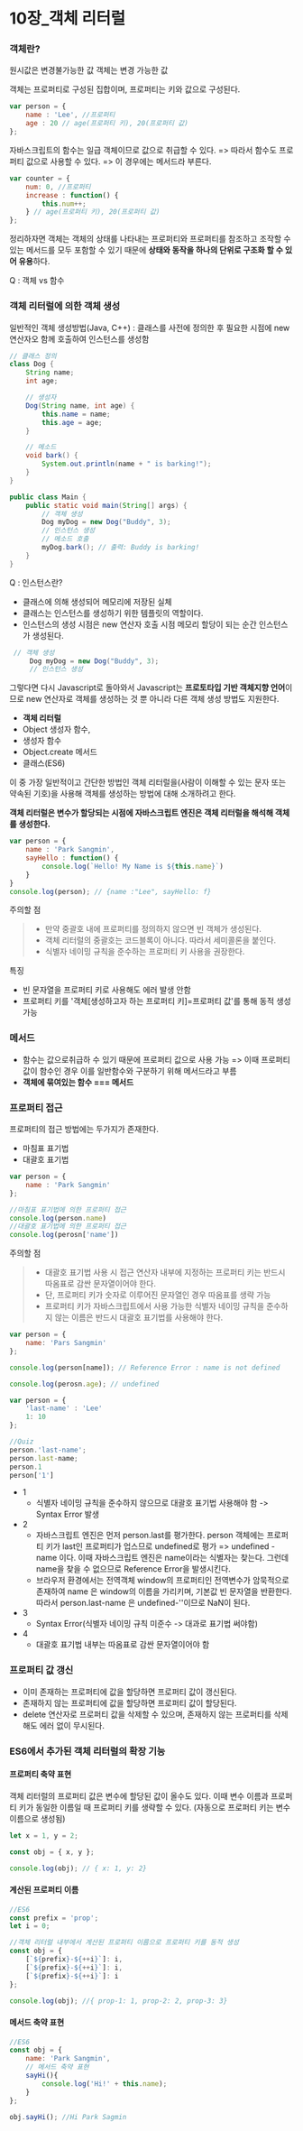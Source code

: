 # 10장_객체 리터럴

### 객체란?
원시값은 변경불가능한 값
객체는 변경 가능한 값

객체는 프로퍼티로 구성된 집합이며, 프로퍼티는 키와 값으로 구성된다.

```javascript
var person = {
    name : 'Lee', //프로퍼티
    age : 20 // age(프로퍼티 키), 20(프로퍼티 값)
};
```
자바스크립트의 함수는 일급 객체이므로 값으로 취급할 수 있다. => 따라서 함수도 프로퍼티 값으로 사용할 수 있다. => 이 경우에는 메서드라 부른다.

```javascript
var counter = {
    num: 0, //프로퍼티
    increase : function() {
        this.num++;
    } // age(프로퍼티 키), 20(프로퍼티 값)
};
```

정리하자면 객체는 객체의 상태를 나타내는 프로퍼티와 프로퍼티를 참조하고 조작할 수 있는 메서드를 모두 포함할 수 있기 때문에 **상태와 동작을 하나의 단위로 구조화 할 수 있어 유용**하다.


Q : 객체 vs 함수

### 객체 리터럴에 의한 객체 생성

일반적인 객체 생성방법(Java, C++)
: 클래스를 사전에 정의한 후 필요한 시점에 new 연산자오 함께 호출하여 인스턴스를 생성함

```java
// 클래스 정의
class Dog {
    String name;
    int age;

    // 생성자
    Dog(String name, int age) {
        this.name = name;
        this.age = age;
    }

    // 메소드
    void bark() {
        System.out.println(name + " is barking!");
    }
}

public class Main {
    public static void main(String[] args) {
        // 객체 생성
        Dog myDog = new Dog("Buddy", 3);
        // 인스턴스 생성
        // 메소드 호출
        myDog.bark(); // 출력: Buddy is barking!
    }
}

```

Q : 인스턴스란?

- 클래스에 의해 생성되어 메모리에 저장된 실체 
- 클래스는 인스턴스를 생성하기 위한 템플릿의 역할이다.
- 인스턴스의 생성 시점은 new 연산자 호출 시점 메모리 할당이 되는 순간 인스턴스가 생성된다.

```java
 // 객체 생성
     Dog myDog = new Dog("Buddy", 3);
     // 인스턴스 생성
```

그렇다면 다시 Javascript로 돌아와서 Javascript는 **프로토타입 기반 객체지향 언어**이므로 new 연산자로 객체를 생성하는 것 뿐 아니라 다른 객체 생성 방법도 지원한다.

- **객체 리터럴**
- Object 생성자 함수,
- 생성자 함수
- Object.create 메서드
- 클래스(ES6)

이 중 가장 일반적이고 간단한 방법인 객체 리터럴을(사람이 이해할 수 있는 문자 또는 약속된 기호)을 사용해 객체를 생성하는 방법에 대해 소개하려고 한다.

**객체 리터럴은 변수가 할당되는 시점에 자바스크립트 엔진은 객체 리터럴을 해석해 객체를 생성한다.**

```javascript
var person = {
    name : 'Park Sangmin',
    sayHello : function() {
        console.log(`Hello! My Name is ${this.name}`)
    }
}
console.log(person); // {name :"Lee", sayHello: f}
```
주의할 점

> - 만약 중괄호 내에 프로퍼티를 정의하지 않으면 빈 객체가 생성된다.
> - 객체 리터럴의 중괄호는 코드블록이 아니다. 따라서 세미콜론을 붙인다.
> - 식별자 네이밍 규칙을 준수하는 프로퍼티 키 사용을 권장한다.


특징
- 빈 문자열을 프로퍼티 키로 사용해도 에러 발생 안함
- 프로퍼티 키를 '객체[생성하고자 하는 프로퍼티 키]=프로퍼티 값'를 통해 동적 생성 가능

### 메서드
- 함수는 값으로취급하 수 있기 때문에 프로퍼티 값으로 사용 가능 => 이때 프로퍼티 값이 함수인 경우 이를 일반함수와 구분하기 위해 메서드라고 부름
- **객체에 묶여있는 함수 === 메서드**

### 프로퍼티 접근
프로퍼티의 접근 방법에는 두가지가 존재한다.
- 마침표 표기법
- 대괄호 표기법

```javascript
var person = {
    name : 'Park Sangmin'
};

//마침표 표기법에 의한 프로퍼티 접근
console.log(person.name)
//대괄호 표기법에 의한 프로퍼티 접근
console.log(perosn['name'])

```
주의할 점
> - 대괄호 표기법 사용 시 접근 연산자 내부에 지정하는 프로퍼티 키는 반드시 따옴표로 감싼 문자열이어야 한다.
> - 단, 프로퍼티 키가 숫자로 이루어진 문자열인 경우 따옴표를 생략 가능 
> - 프로퍼티 키가 자바스크립트에서 사용 가능한 식별자 네이밍 규칙을 준수하지 않는 이름은 반드시 대괄호 표기법를 사용해야 한다.

```javascript
var person = {
    name: 'Pars Sangmin'
};

console.log(person[name]); // Reference Error : name is not defined

console.log(perosn.age); // undefined
```

```javascript
var person = {
    'last-name' : 'Lee'
    1: 10
};

//Quiz
person.'last-name';
person.last-name; 
person.1
person['1']
```

-  1
    - 식별자 네이밍 규칙을 준수하지 않으므로 대괄호 표기법 사용해야 함 -> Syntax Error 발생
- 2
    -  자바스크립트 엔진은 먼저 person.last를 평가한다. person 객체에는 프로퍼티 키가 last인 프로퍼티가 업스므로 undefined로 평가 => undefined - name 이다. 이때 자바스크립트 엔진은 name이라는 식별자는 찾는다. 그런데 name을 찾을 수 없으므로 Reference Error을 발생시킨다.
    - 브라우저 환경에서는 전역객체 window의 프로퍼티인 전역변수가 암묵적으로 존재하여 name 은 window의 이름을 가리키며, 기본값 빈 문자열을 반환한다. 따라서 person.last-name 은 undefined-''이므로 NaN이 된다.
- 3
    - Syntax Error(식별자 네이밍 규칙 미준수 -> 대과로 표기법 써야함) 
- 4
    - 대괄호 표기법 내부는 따옴표로 감싼 문자열이어야 함

### 프로퍼티 값 갱신

- 이미 존재하는 프로퍼티에 값을 할당하면 프로퍼티 값이 갱신된다.
- 존재하지 않는 프로퍼티에 값을 할당하면 프로퍼티 값이 할당된다.
- delete 연산자로 프로퍼티 값을 삭제할 수 있으며, 존재하지 않는 프로퍼티를 삭제해도 에러 없이 무시된다.

### ES6에서 추가된 객체 리터럴의 확장 기능

#### 프로퍼티 축약 표현
객체 리터럴의 프로퍼티 값은 변수에 할당된 값이 올수도 있다. 이때 변수 이름과 프로퍼티 키가 동일한 이름일 때 프로퍼티 키를 생략할 수 있다.
(자동으로 프로퍼티 키는 변수 이름으로 생성됨)

```javascript
let x = 1, y = 2;

const obj = { x, y };

console.log(obj); // { x: 1, y: 2}
```

#### 계산된 프로퍼티 이름

```javascript
//ES6
const prefix = 'prop';
let i = 0;

//객체 리터럴 내부에서 계산된 프로퍼티 이름으로 프로퍼티 키를 동적 생성
const obj = {
    [`${prefix}-${++i}`]: i,
    [`${prefix}-${++i}`]: i,
    [`${prefix}-${++i}`]: i
};

console.log(obj); //{ prop-1: 1, prop-2: 2, prop-3: 3}
```

#### 메서드 축약 표현
```javascript
//ES6
const obj = {
    name: 'Park Sangmin',
    // 메서드 축약 표현
    sayHi(){
        console.log('Hi!' + this.name);
    }
};

obj.sayHi(); //Hi Park Sagmin
```

